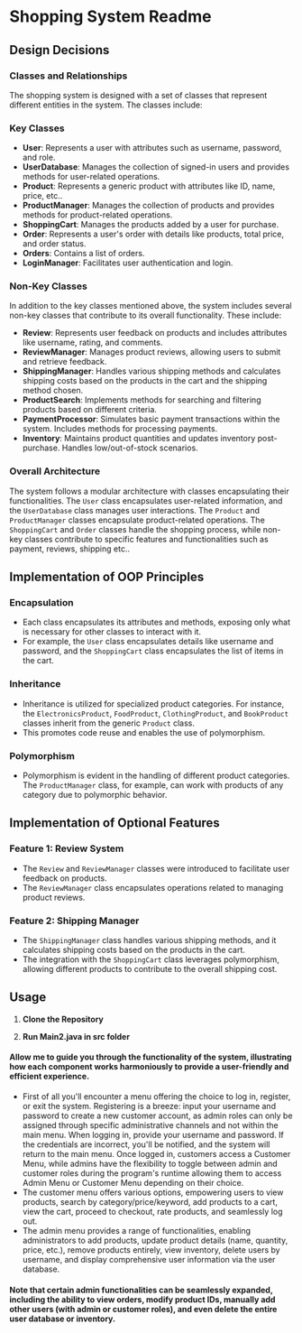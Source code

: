 # Shopping System Readme

## Design Decisions

### Classes and Relationships

The shopping system is designed with a set of classes that represent different entities in the system. The classes include:
### Key Classes
- **User**: Represents a user with attributes such as username, password, and role.
- **UserDatabase**: Manages the collection of signed-in users and provides methods for user-related operations.
- **Product**: Represents a generic product with attributes like ID, name, price, etc..
- **ProductManager**: Manages the collection of products and provides methods for product-related operations.
- **ShoppingCart**: Manages the products added by a user for purchase.
- **Order**: Represents a user's order with details like products, total price, and order status.
- **Orders**: Contains a list of orders.
- **LoginManager**: Facilitates user authentication and login.
### Non-Key Classes

In addition to the key classes mentioned above, the system includes several non-key classes that contribute to its overall functionality. These include:

- **Review**: Represents user feedback on products and includes attributes like username, rating, and comments.
- **ReviewManager**: Manages product reviews, allowing users to submit and retrieve feedback.
- **ShippingManager**: Handles various shipping methods and calculates shipping costs based on the products in the cart and the shipping method chosen.
- **ProductSearch**: Implements methods for searching and filtering products based on different criteria.
- **PaymentProcessor**: Simulates basic payment transactions within the system. Includes methods for processing payments.
- **Inventory**: Maintains product quantities and updates inventory post-purchase. Handles low/out-of-stock scenarios.

### Overall Architecture

The system follows a modular architecture with classes encapsulating their functionalities. The `User` class encapsulates user-related information, and the `UserDatabase` class manages user interactions. The `Product` and `ProductManager` classes encapsulate product-related operations. The `ShoppingCart` and `Order` classes handle the shopping process, while non-key classes contribute to specific features and functionalities such as payment, reviews, shipping etc..

## Implementation of OOP Principles

### Encapsulation

- Each class encapsulates its attributes and methods, exposing only what is necessary for other classes to interact with it.
- For example, the `User` class encapsulates details like username and password, and the `ShoppingCart` class encapsulates the list of items in the cart.

### Inheritance

- Inheritance is utilized for specialized product categories. For instance, the `ElectronicsProduct`, `FoodProduct`, `ClothingProduct`, and `BookProduct` classes inherit from the generic `Product` class.
- This promotes code reuse and enables the use of polymorphism.

### Polymorphism

- Polymorphism is evident in the handling of different product categories. The `ProductManager` class, for example, can work with products of any category due to polymorphic behavior.

## Implementation of Optional Features

### Feature 1: Review System

- The `Review` and `ReviewManager` classes were introduced to facilitate user feedback on products.
- The `ReviewManager` class encapsulates operations related to managing product reviews.

### Feature 2: Shipping Manager

- The `ShippingManager` class handles various shipping methods, and it calculates shipping costs based on the products in the cart.
- The integration with the `ShoppingCart` class leverages polymorphism, allowing different products to contribute to the overall shipping cost.

## Usage 
1. **Clone the Repository**

2. **Run Main2.java in src folder**

#### Allow me to guide you through the  functionality of the system, illustrating how each component works harmoniously to provide a user-friendly and efficient experience.

- First of all you'll encounter a menu offering the choice to log in, register, or exit the system.
Registering is a breeze: input your username and password to create a new customer account, as admin roles can only be assigned through specific administrative channels and not within the main menu.
When logging in, provide your username and password. If the credentials are incorrect, you'll be notified, and the system will return to the main menu. Once logged in, customers access a Customer Menu, while admins have the flexibility to toggle between admin and customer roles during the program's runtime allowing them to access Admin Menu or Customer Menu depending on their choice.
- The customer menu offers various options, empowering users to view products, search by category/price/keyword, add products to a cart, view the cart, proceed to checkout, rate products, and seamlessly log out.
- The admin menu provides a range of functionalities, enabling administrators to add products, update product details (name, quantity, price, etc.), remove products entirely, view inventory, delete users by username, and display comprehensive user information via the user database.
#### Note that certain admin functionalities can be seamlessly expanded, including the ability to view orders, modify product IDs, manually add other users (with admin or customer roles), and even delete the entire user database or inventory.
